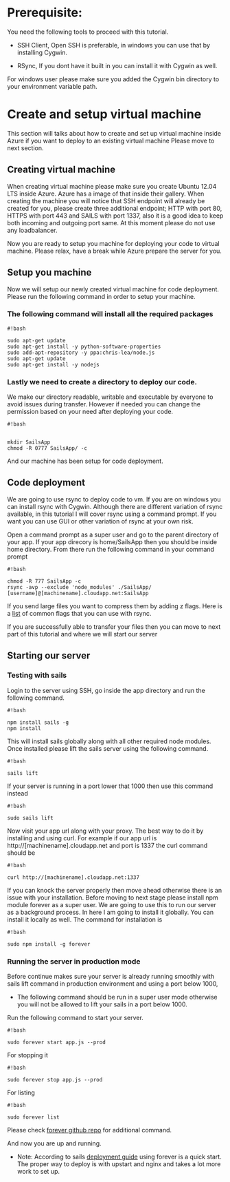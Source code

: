 # Prerequisite: 

You need the following tools to proceed with this tutorial. 

* SSH Client, Open SSH is preferable, in windows you can use that by installing Cygwin.

* RSync, If you dont have it built in you can install it with Cygwin as well. 

For windows user please make sure you added the Cygwin bin directory to your environment variable path. 

# Create and setup virtual machine 
This section will talks about how to create and set up virtual machine inside Azure if you want to deploy to an existing virtual machine Please move to next section. 

## Creating virtual machine 
When creating virtual machine please make sure you create Ubuntu 12.04 LTS inside Azure. Azure has a image of that inside their gallery. When creating the machine you will notice that SSH endpoint will already be created for you, please create three additional endpoint; HTTP with port 80, HTTPS with port 443 and SAILS with port 1337, also it is a good idea to keep both incoming and outgoing port same. At this moment please do not use any loadbalancer. 

Now you are ready to setup you machine for deploying your code to virtual machine. Please relax, have a break while Azure prepare the server for you. 

## Setup you machine 
 Now we will setup our newly created virtual machine for code deployment. Please run the following command in order to setup your machine. 

### The following command will install all the required packages 


```
#!bash

sudo apt-get update
sudo apt-get install -y python-software-properties
sudo add-apt-repository -y ppa:chris-lea/node.js
sudo apt-get update
sudo apt-get install -y nodejs
```

### Lastly we need to create a directory to deploy our code.

We make our directory readable, writable and executable by everyone to avoid issues during transfer. However if needed you can change the permission based on your need after deploying your code.
```
#!bash


mkdir SailsApp
chmod -R 0777 SailsApp/ -c
```
And our machine has been setup for code deployment. 

## Code deployment

We are going to use rsync to deploy code to vm. If you are on windows you can install rsync with Cygwin. Although there are different variation of rsync available, in this tutorial I will cover rsync using a command prompt. If you want you can use GUI or other variation of rsync at your own risk. 

Open a command prompt as a super user and go to the parent directory of your app. If your app direcory is home/SailsApp then you should be inside home directory. From there run the following command in your command prompt


```
#!bash

chmod -R 777 SailsApp -c
rsync -avp --exclude 'node_modules' ./SailsApp/ [username]@[machinename].cloudapp.net:SailsApp  
```
If you send large files you want to compress them by adding z flags. Here is a [list](http://www.evbackup.com/support-commonly-used-rsync-arguments/) of common flags that you can use with rsync. 

If you are successfully able to transfer your files then you can move to next part of this tutorial and where we will start our server

## Starting our server 

### Testing with sails 
Login to the server using SSH, go inside the app directory and run the following command.


```
#!bash

npm install sails -g
npm install

```

This will install sails globally along with all other required node modules. Once installed please lift the sails server using the following command. 

```
#!bash

sails lift
```
If your server is running in a port lower that 1000 then use this command instead

```
#!bash

sudo sails lift
```

Now visit your app url along with your proxy. The best way to do it by installing and using curl. For example if our app url is http://[machinename].cloudapp.net and port is 1337 the curl command should be 

```
#!bash

curl http://[machinename].cloudapp.net:1337
```
If you can knock the server properly then move ahead otherwise there is an issue with your installation. Before moving to next stage please install npm module forever as a super user. We are going to use this to run our server as a background process. In here I am going to install it globally. You can install it locally as well. The command for installation is 


```
#!bash

sudo npm install -g forever
```


### Running the server in production mode

Before continue makes sure your server is already running smoothly with sails lift command in production environment and using a port below 1000, 

* The following command should be run in a super user mode otherwise you will not be allowed to lift your sails in a port below 1000. 

Run the following command to start your server. 

```
#!bash

sudo forever start app.js --prod  
```

For stopping it 

```
#!bash

sudo forever stop app.js --prod  
```

For listing

```
#!bash

sudo forever list
```


Please check [forever github repo](https://github.com/nodejitsu/forever/blob/master/README.md) for additional command.


And now you are up and running. 




* Note: According to sails [deployment guide](http://sailsjs.org/#!documentation/deployment) using forever is a quick start. The proper way to deploy is with upstart and nginx and takes a lot more work to set up.

